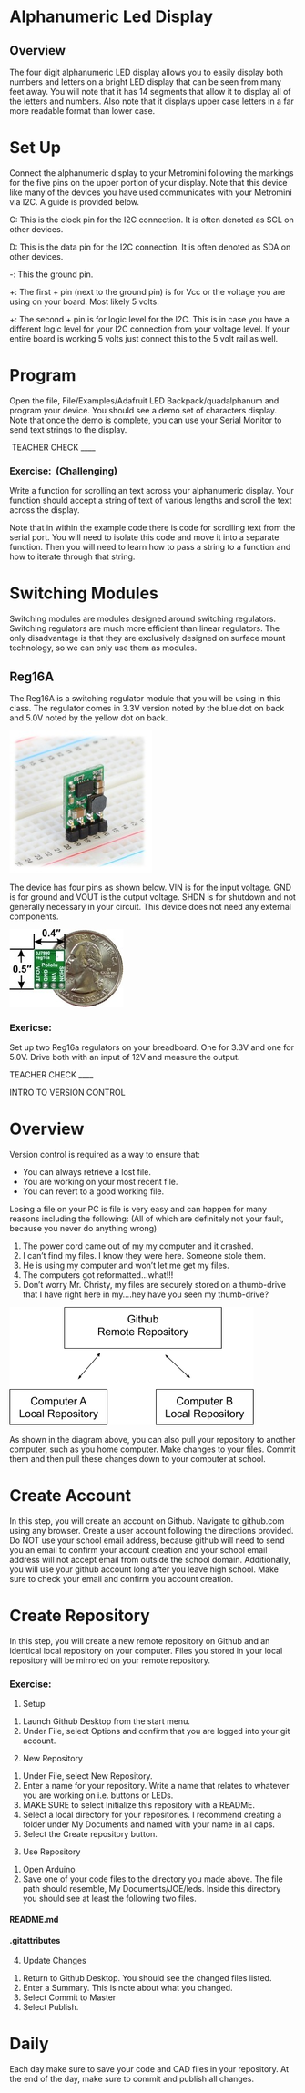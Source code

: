 # Alphanumeric Led Display

## Overview

The four digit alphanumeric LED display allows you to easily display both numbers and letters on a bright LED display that can be seen from many feet away. You will note that it has 14 segments that allow it to display all of the letters and numbers. Also note that it displays upper case letters in a far more readable format than lower case.

# Set Up

Connect the alphanumeric display to your Metromini following the markings for the five pins on the upper portion of your display. Note that this device like many of the devices you have used communicates with your Metromini via I2C. A guide is provided below.

C: This is the clock pin for the I2C connection. It is often denoted as SCL on other devices.

D: This is the data pin for the I2C connection. It is often denoted as SDA on other devices.

\-: This the ground pin.

\+: The first + pin (next to the ground pin) is for Vcc or the voltage you are using on your board. Most likely 5 volts.

\+: The second + pin is for logic level for the I2C. This is in case you have a different logic level for your I2C connection from your voltage level. If your entire board is working 5 volts just connect this to the 5 volt rail as well.

# Program

Open the file, File/Examples/Adafruit LED Backpack/quadalphanum and program your device. You should see a demo set of characters display. Note that once the demo is complete, you can use your Serial Monitor to send text strings to the display.

 TEACHER CHECK \_\_\_\_

### Exercise:  (Challenging) 

Write a function for scrolling an text across your alphanumeric display. Your function should accept a string of text of various lengths and scroll the text across the display.

Note that in within the example code there is code for scrolling text from the serial port. You will need to isolate this code and move it into a separate function. Then you will need to learn how to pass a string to a function and how to iterate through that string.

# Switching Modules

Switching modules are modules designed around switching regulators. Switching regulators are much more efficient than linear regulators. The only disadvantage is that they are exclusively designed on surface mount technology, so we can only use them as modules.

## Reg16A

The Reg16A is a switching regulator module that you will be using in this class. The regulator comes in 3.3V version noted by the blue dot on back and 5.0V noted by the yellow dot on back.

![](images/image79.png)

The device has four pins as shown below. VIN is for the input voltage. GND is for ground and VOUT is the output voltage. SHDN is for shutdown and not generally necessary in your circuit. This device does not need any external components.

![](images/image64.png)

### Exericse:

Set up two Reg16a regulators on your breadboard. One for 3.3V and one for 5.0V. Drive both with an input of 12V and measure the output.

TEACHER CHECK \_\_\_\_

INTRO TO VERSION CONTROL

# Overview

Version control is required as a way to ensure that:

  - You can always retrieve a lost file.
  - You are working on your most recent file.
  - You can revert to a good working file.

Losing a file on your PC is file is very easy and can happen for many reasons including the following: (All of which are definitely not your fault, because you never do anything wrong)

1.  The power cord came out of my my computer and it crashed.
2.  I can’t find my files. I know they were here. Someone stole them.
3.  He is using my computer and won’t let me get my files.
4.  The computers got reformatted...what\!\!\!
5.  Don’t worry Mr. Christy, my files are securely stored on a thumb-drive that I have right here in my….hey have you seen my thumb-drive?

![](images/image103.png)

As shown in the diagram above, you can also pull your repository to another computer, such as you home computer. Make changes to your files. Commit them and then pull these changes down to your computer at school.

# Create Account

In this step, you will create an account on Github. Navigate to github.com using any browser. Create a user account following the directions provided. Do NOT use your school email address, because github will need to send you an email to confirm your account creation and your school email address will not accept email from outside the school domain. Additionally, you will use your github account long after you leave high school. Make sure to check your email and confirm you account creation.

# Create Repository

In this step, you will create a new remote repository on Github and an identical local repository on your computer. Files you stored in your local repository will be mirrored on your remote repository.

### Exercise:

1.  Setup

<!-- end list -->

1.  Launch Github Desktop from the start menu.
2.  Under File, select Options and confirm that you are logged into your git account.

<!-- end list -->

2.  New Repository

<!-- end list -->

1.  Under File, select New Repository.
2.  Enter a name for your repository. Write a name that relates to whatever you are working on i.e. buttons or LEDs.
3.  MAKE SURE to select Initialize this repository with a README.
4.  Select a local directory for your repositories. I recommend creating a folder under My Documents and named with your name in all caps.
5.  Select the Create repository button.

<!-- end list -->

3.  Use Repository

<!-- end list -->

1.  Open Arduino
2.  Save one of your code files to the directory you made above. The file path should resemble, My Documents/JOE/leds. Inside this directory you should see at least the following two files.

#### README.md

#### .gitattributes

4.  Update Changes

<!-- end list -->

1.  Return to Github Desktop. You should see the changed files listed.
2.  Enter a Summary. This is note about what you changed.
3.  Select Commit to Master
4.  Select Publish.

# Daily

Each day make sure to save your code and CAD files in your repository. At the end of the day, make sure to commit and publish all changes.
